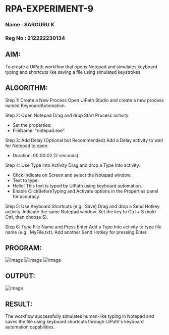 # RPA-EXPERIMENT-9
### Name : SARGURU K
### Reg No : 212222230134
## AIM:
  To create a UiPath workflow that opens Notepad and simulates keyboard typing and shortcuts like saving a file using simulated keystrokes.

## ALGORITHM:
Step 1: Create a New Process Open UiPath Studio and create a new process named KeyboardAutomation.

Step 2: Open Notepad Drag and drop Start Process activity.
* Set the properties:
* FileName: "notepad.exe"

Step 3: Add Delay (Optional but Recommended) Add a Delay activity to wait for Notepad to open.
* Duration: 00:00:02 (2 seconds)

Step 4: Use Type Into Activity Drag and drop a Type Into activity.
* Click Indicate on Screen and select the Notepad window.
* Text to type:
* Hello! This text is typed by UiPath using keyboard automation.
* Enable ClickBeforeTyping and Activate options in the Properties panel for accuracy.
  
Step 5: Use Keyboard Shortcuts (e.g., Save) Drag and drop a Send Hotkey activity. Indicate the same Notepad window. Set the key to Ctrl + S (hold Ctrl, then choose S).

Step 6: Type File Name and Press Enter Add a Type Into activity to type file name (e.g., MyFile.txt). Add another Send Hotkey for pressing Enter.

## PROGRAM:

![image](https://github.com/user-attachments/assets/4c3e0b2d-8835-480b-a540-563c903add2a)
![image](https://github.com/user-attachments/assets/60dac8c2-4e93-4dad-a647-e1e4f577219e)
![image](https://github.com/user-attachments/assets/89ff4dc8-a794-4706-9114-fa2e414cf569)

## OUTPUT:

![image](https://github.com/user-attachments/assets/7d373f0f-363b-4229-9c18-5f2e7d79e94c)

## RESULT:
   The workflow successfully simulates human-like typing in Notepad and saves the file using keyboard shortcuts through UiPath's keyboard automation capabilities.
